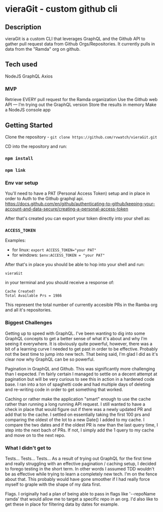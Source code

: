 # vieraGit - custom github cli

## Description

vieraGit is a custom CLI that leverages GraphQL and the Github API to gather pull request data from Github Orgs/Repositories. It currently pulls in data from the "Ramda" org on github.

## Tech used

NodeJS
GraphQL
Axios

### MVP

Retrieve EVERY pull request for the Ramda organization
Use the Github web API — I’m trying out the GraphQL version
Store the results in memory
Make a NodeJS console app

## Getting Started

Clone the repository - `git clone https://github.com/rvwatch/vieraGit.git`

CD into the repository and run:

### `npm install`

### `npm link`

### Env var setup

You'll need to have a PAT (Personal Access Token) setup and in place in order to Auth to the Github graphql api.
<https://docs.github.com/en/github/authenticating-to-github/keeping-your-account-and-data-secure/creating-a-personal-access-token>

After that's created you can export your token directly into your shell as:

### `ACCESS_TOKEN`

Examples:

- for linux: `export ACCESS_TOKEN="your PAT"`
- for windows: `$env:ACCESS_TOKEN = "your PAT"`

After that's in place you should be able to hop into your shell and run:

```
vieraGit
```

in your terminal and you should receive a response of:

```
Cache Created!
Total Available Prs = 1986
```

This represent the total number of currently accesible PRs in the Ramba org and all it's repositories.

### Biggest Challenges

Getting up to speed with GraphQL. I've been wanting to dig into some GraphQL concepts to get a better sense of what it's about and why I'm seeing it everywhere. It is obviously quite powerful, however, there was a bit of a learning curve I needed to get past in order to be effective. Probably not the best time to jump into new tech. That being said, I'm glad I did as it's clear now why GraphQL can be so powerful.

Pagination in GraphQL and Github. This was significantly more challenging than I expected. I'm fairly certain I managed to settle on a decent attempt at pagination but will be very curious to see this in action in a hardened code base. I ran into a ton of spaghetti code and had multiple days of deleting and re-writing code in order to get something that worked.

Caching or rather make the application "smart" enough to use the cache rather than running a long running API request. I still wanted to have a check in place that would figure out if there was a newly updated PR and add that to the cache. I settled on essentially taking the first 100 prs and comparing the oldest of the lot to a new Date() I added to my cache. I compare the two dates and if the oldest PR is new than the last query time, I step into the next bach of PRs. If not, I simply add the 1 query to my cache and move on to the next repo.

### What I didn't get to

Tests... Tests... Tests...
As a result of trying out GraphQL for the first time and really struggling with an effective pagination / caching setup, I decided to forego testing in the short term. In other words I assumed TDD wouldn't be as effective while trying to learn a completely new tech. I'm on the fence about that. This probably would have gone smoother if I had really force myself to graple with the shape of my data first.

Flags. I originally had a plan of being able to pass in flags like '--repoName ramda' that would allow me to target a specific repo in an org. I'd also like to get these in place for filtering data by dates for example.
